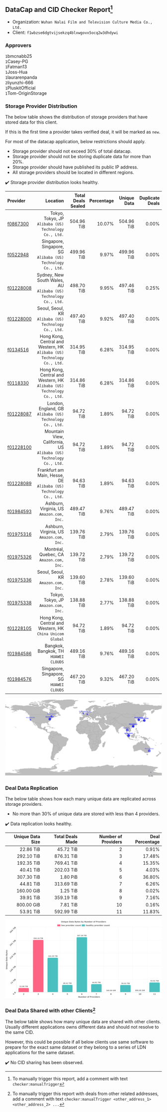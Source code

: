 ## DataCap and CID Checker Report[^1]
 - Organization: `Wuhan Nalai Film and Television Culture Media Co., Ltd.`
 - Client: `f1wbzse6dgtvijsekzq4blxwgovx5ocq2w3dhdywi`
### Approvers
`1`bmcnabb25<br/>`1`Casey-PG<br/>`1`Fatman13<br/>`1`Joss-Hua<br/>`1`laurarenpanda<br/>`2`liyunzhi-666<br/>`1`PluskitOfficial<br/>`1`Tom-OriginStorage

### Storage Provider Distribution
The below table shows the distribution of storage providers that have stored data for this client.

If this is the first time a provider takes verified deal, it will be marked as `new`.

For most of the datacap application, below restrictions should apply.
 - Storage provider should not exceed 30% of total datacap.
 - Storage provider should not be storing duplicate data for more than 20%.
 - Storage provider should have published its public IP address.
 - All storage providers should be located in different regions.

✔️ Storage provider distribution looks healthy.

| Provider                                              |                                                                   Location | Total Deals Sealed | Percentage | Unique Data | Duplicate Deals |
| :---------------------------------------------------- | -------------------------------------------------------------------------: | -----------------: | ---------: | ----------: | --------------: |
| [f0867300](https://filfox.info/en/address/f0867300)   |                   Tokyo, Tokyo, JP<br/>`Alibaba (US) Technology Co., Ltd.` |         504.96 TiB |     10.07% |  504.96 TiB |           0.00% |
| [f0522948](https://filfox.info/en/address/f0522948)   |           Singapore, Singapore, SG<br/>`Alibaba (US) Technology Co., Ltd.` |         499.96 TiB |      9.97% |  499.96 TiB |           0.00% |
| [f01228008](https://filfox.info/en/address/f01228008) |        Sydney, New South Wales, AU<br/>`Alibaba (US) Technology Co., Ltd.` |         498.70 TiB |      9.95% |  497.46 TiB |           0.25% |
| [f01228000](https://filfox.info/en/address/f01228000) |                   Seoul, Seoul, KR<br/>`Alibaba (US) Technology Co., Ltd.` |         497.40 TiB |      9.92% |  497.40 TiB |           0.00% |
| [f0134516](https://filfox.info/en/address/f0134516)   | Hong Kong, Central and Western, HK<br/>`Alibaba (US) Technology Co., Ltd.` |         314.95 TiB |      6.28% |  314.95 TiB |           0.00% |
| [f0118330](https://filfox.info/en/address/f0118330)   | Hong Kong, Central and Western, HK<br/>`Alibaba (US) Technology Co., Ltd.` |         314.86 TiB |      6.28% |  314.86 TiB |           0.00% |
| [f01228087](https://filfox.info/en/address/f01228087) |                London, England, GB<br/>`Alibaba (US) Technology Co., Ltd.` |          94.72 TiB |      1.89% |   94.72 TiB |           0.00% |
| [f01228100](https://filfox.info/en/address/f01228100) |      Mountain View, California, US<br/>`Alibaba (US) Technology Co., Ltd.` |          94.72 TiB |      1.89% |   94.72 TiB |           0.00% |
| [f01228089](https://filfox.info/en/address/f01228089) |       Frankfurt am Main, Hesse, DE<br/>`Alibaba (US) Technology Co., Ltd.` |          94.63 TiB |      1.89% |   94.63 TiB |           0.00% |
| [f01984593](https://filfox.info/en/address/f01984593) |                               Ashburn, Virginia, US<br/>`Amazon.com, Inc.` |         489.47 TiB |      9.76% |  489.47 TiB |           0.00% |
| [f01975316](https://filfox.info/en/address/f01975316) |                               Ashburn, Virginia, US<br/>`Amazon.com, Inc.` |         139.76 TiB |      2.79% |  139.76 TiB |           0.00% |
| [f01975326](https://filfox.info/en/address/f01975326) |                                Montréal, Quebec, CA<br/>`Amazon.com, Inc.` |         139.72 TiB |      2.79% |  139.72 TiB |           0.00% |
| [f01975336](https://filfox.info/en/address/f01975336) |                                    Seoul, Seoul, KR<br/>`Amazon.com, Inc.` |         139.60 TiB |      2.78% |  139.60 TiB |           0.00% |
| [f01975338](https://filfox.info/en/address/f01975338) |                                    Tokyo, Tokyo, JP<br/>`Amazon.com, Inc.` |         138.88 TiB |      2.77% |  138.88 TiB |           0.00% |
| [f01228105](https://filfox.info/en/address/f01228105) |               Hong Kong, Central and Western, HK<br/>`China Unicom Global` |          94.72 TiB |      1.89% |   94.72 TiB |           0.00% |
| [f01984586](https://filfox.info/en/address/f01984586) |                                   Bangkok, Bangkok, TH<br/>`HUAWEI CLOUDS` |         489.16 TiB |      9.76% |  489.16 TiB |           0.00% |
| [f01984576](https://filfox.info/en/address/f01984576) |                               Singapore, Singapore, SG<br/>`HUAWEI CLOUDS` |         467.20 TiB |      9.32% |  467.20 TiB |           0.00% |

<img src="https://raw.githubusercontent.com/data-preservation-programs/filplus-checker-assets/main/filecoin-project/filecoin-plus-large-datasets/issues/1253/1690237797817.png"/>

### Deal Data Replication
The below table shows how each many unique data are replicated across storage providers.

- No more than 30% of unique data are stored with less than 4 providers.

✔️ Data replication looks healthy.

| Unique Data Size | Total Deals Made | Number of Providers | Deal Percentage |
| ---------------: | ---------------: | ------------------: | --------------: |
|        22.86 TiB |        45.72 TiB |                   2 |           0.91% |
|       292.10 TiB |       876.31 TiB |                   3 |          17.48% |
|       192.35 TiB |       769.41 TiB |                   4 |          15.35% |
|        40.41 TiB |       202.03 TiB |                   5 |           4.03% |
|       307.30 TiB |         1.80 PiB |                   6 |          36.80% |
|        44.81 TiB |       313.69 TiB |                   7 |           6.26% |
|       160.00 GiB |         1.25 TiB |                   8 |           0.02% |
|        39.91 TiB |       359.19 TiB |                   9 |           7.16% |
|       800.00 GiB |         7.81 TiB |                  10 |           0.16% |
|        53.91 TiB |       592.99 TiB |                  11 |          11.83% |

<img src="https://raw.githubusercontent.com/data-preservation-programs/filplus-checker-assets/main/filecoin-project/filecoin-plus-large-datasets/issues/1253/1690237798558.png"/>

### Deal Data Shared with other Clients[^3]
The below table shows how many unique data are shared with other clients.
Usually different applications owns different data and should not resolve to the same CID.

However, this could be possible if all below clients use same software to prepare for the exact same dataset or they belong to a series of LDN applications for the same dataset.

✔️ No CID sharing has been observed.

[^1]: To manually trigger this report, add a comment with text `checker:manualTrigger`

[^2]: Deals from those addresses are combined into this report as they are specified with `checker:manualTrigger`

[^3]: To manually trigger this report with deals from other related addresses, add a comment with text `checker:manualTrigger <other_address_1> <other_address_2> ...`
